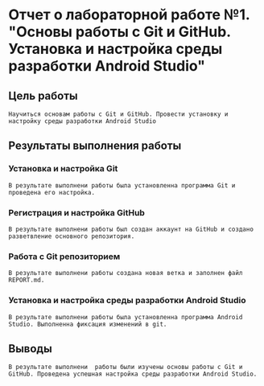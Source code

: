 # Отчет о лабораторной работе №1. "Основы работы с Git и GitHub. Установка и настройка среды разработки Android Studio"
## Цель работы
    Научиться основам работы с Git и GitHub. Провести установку и настройку среды разработки Android Studio

## Результаты выполнения работы

### Установка и настройка Git
    В результате выполнени работы была установленна программа Git и проведена его настройка.
    
### Регистрация и настройка GitHub
    В результате выполнени работы был создан аккаунт на GitHub и создано разветвление основного репозитория.

### Работа с Git репозиторием
    В результате выполнени работы создана новая ветка и заполнен файл REPORT.md.

### Установка и настройка среды разработки  Android Studio
    В результате выполнени работы была установленна программа Android Studio. Выполненна фиксация изменений в git.

## Выводы
    В результате выполнени  работы были изучены основы работы с Git и GitHub. Проведена успешная настройка среды разработки Android Studio. 
